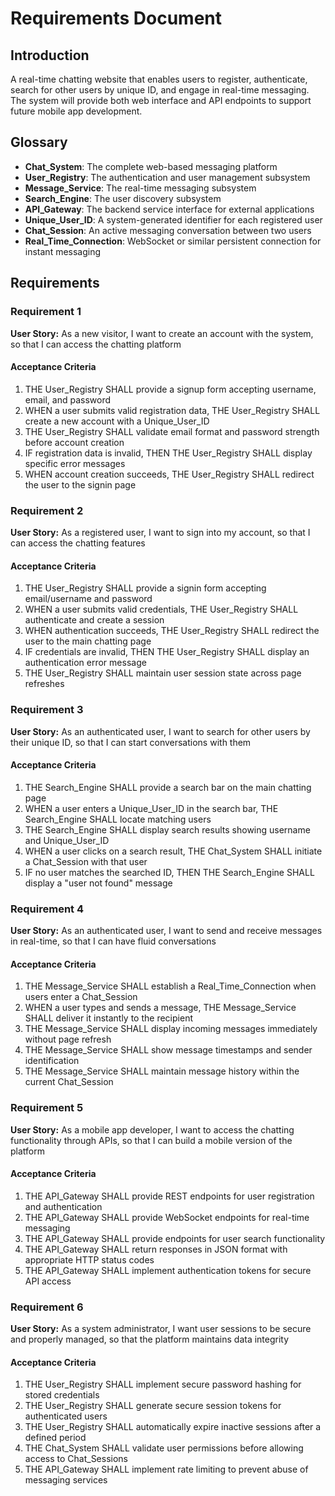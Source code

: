 # Requirements Document

## Introduction

A real-time chatting website that enables users to register, authenticate, search for other users by unique ID, and engage in real-time messaging. The system will provide both web interface and API endpoints to support future mobile app development.

## Glossary

- **Chat_System**: The complete web-based messaging platform
- **User_Registry**: The authentication and user management subsystem
- **Message_Service**: The real-time messaging subsystem
- **Search_Engine**: The user discovery subsystem
- **API_Gateway**: The backend service interface for external applications
- **Unique_User_ID**: A system-generated identifier for each registered user
- **Chat_Session**: An active messaging conversation between two users
- **Real_Time_Connection**: WebSocket or similar persistent connection for instant messaging

## Requirements

### Requirement 1

**User Story:** As a new visitor, I want to create an account with the system, so that I can access the chatting platform

#### Acceptance Criteria

1. THE User_Registry SHALL provide a signup form accepting username, email, and password
2. WHEN a user submits valid registration data, THE User_Registry SHALL create a new account with a Unique_User_ID
3. THE User_Registry SHALL validate email format and password strength before account creation
4. IF registration data is invalid, THEN THE User_Registry SHALL display specific error messages
5. WHEN account creation succeeds, THE User_Registry SHALL redirect the user to the signin page

### Requirement 2

**User Story:** As a registered user, I want to sign into my account, so that I can access the chatting features

#### Acceptance Criteria

1. THE User_Registry SHALL provide a signin form accepting email/username and password
2. WHEN a user submits valid credentials, THE User_Registry SHALL authenticate and create a session
3. WHEN authentication succeeds, THE User_Registry SHALL redirect the user to the main chatting page
4. IF credentials are invalid, THEN THE User_Registry SHALL display an authentication error message
5. THE User_Registry SHALL maintain user session state across page refreshes

### Requirement 3

**User Story:** As an authenticated user, I want to search for other users by their unique ID, so that I can start conversations with them

#### Acceptance Criteria

1. THE Search_Engine SHALL provide a search bar on the main chatting page
2. WHEN a user enters a Unique_User_ID in the search bar, THE Search_Engine SHALL locate matching users
3. THE Search_Engine SHALL display search results showing username and Unique_User_ID
4. WHEN a user clicks on a search result, THE Chat_System SHALL initiate a Chat_Session with that user
5. IF no user matches the searched ID, THEN THE Search_Engine SHALL display a "user not found" message

### Requirement 4

**User Story:** As an authenticated user, I want to send and receive messages in real-time, so that I can have fluid conversations

#### Acceptance Criteria

1. THE Message_Service SHALL establish a Real_Time_Connection when users enter a Chat_Session
2. WHEN a user types and sends a message, THE Message_Service SHALL deliver it instantly to the recipient
3. THE Message_Service SHALL display incoming messages immediately without page refresh
4. THE Message_Service SHALL show message timestamps and sender identification
5. THE Message_Service SHALL maintain message history within the current Chat_Session

### Requirement 5

**User Story:** As a mobile app developer, I want to access the chatting functionality through APIs, so that I can build a mobile version of the platform

#### Acceptance Criteria

1. THE API_Gateway SHALL provide REST endpoints for user registration and authentication
2. THE API_Gateway SHALL provide WebSocket endpoints for real-time messaging
3. THE API_Gateway SHALL provide endpoints for user search functionality
4. THE API_Gateway SHALL return responses in JSON format with appropriate HTTP status codes
5. THE API_Gateway SHALL implement authentication tokens for secure API access

### Requirement 6

**User Story:** As a system administrator, I want user sessions to be secure and properly managed, so that the platform maintains data integrity

#### Acceptance Criteria

1. THE User_Registry SHALL implement secure password hashing for stored credentials
2. THE User_Registry SHALL generate secure session tokens for authenticated users
3. THE User_Registry SHALL automatically expire inactive sessions after a defined period
4. THE Chat_System SHALL validate user permissions before allowing access to Chat_Sessions
5. THE API_Gateway SHALL implement rate limiting to prevent abuse of messaging services
